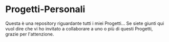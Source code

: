 # Progetti-Personali
Questa è una repository riguardante tutti i miei Progetti...
Se siete giunti qui vuol dire che vi ho invitato a collaborare a uno o più di questi Progetti, grazie per l'attenzione.
